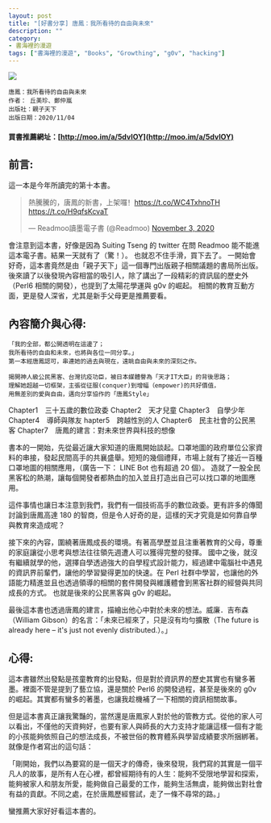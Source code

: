 ```yaml
---
layout: post
title: "[好書分享] 唐鳳：我所看待的自由與未來"
description: ""
category: 
- 書海裡的漫遊
tags: ["書海裡的漫遊", "Books", "Growthing", "g0v", "hacking"]
---
```


<div><a href="http://moo.im/a/1hsPQX" title="唐鳳：我所看待的自由與未來"><img src="https://cdn.readmoo.com/cover/a9/chb3ig4_210x315.jpg?v=0"></a></div>

```
唐鳳：我所看待的自由與未來
作者： 丘美珍、鄭仲嵐  
出版社：親子天下 
出版日期：2020/11/04 
```

#### 買書推薦網址：[http://moo.im/a/5dvIOY](http://moo.im/a/5dvIOY)

## 前言:

這一本是今年所讀完的第十本書。 

<blockquote class="twitter-tweet"><p lang="zh" dir="ltr">熱騰騰的，唐鳳的新書，上架囉！<a href="https://t.co/WC4TxhnoTH">https://t.co/WC4TxhnoTH</a> <a href="https://t.co/H9qfsKcvaT">https://t.co/H9qfsKcvaT</a></p>&mdash; Readmoo讀墨電子書 (@Readmoo) <a href="https://twitter.com/Readmoo/status/1323658517723574272?ref_src=twsrc%5Etfw">November 3, 2020</a></blockquote> <script async src="https://platform.twitter.com/widgets.js" charset="utf-8"></script>

會注意到這本書，好像是因為 Suiting Tseng 的 twitter 在問 Readmoo 能不能進這本電子書。結果一天就有了（驚！）。 也就忍不住手滑，買下去了。
一開始會好奇，這本書竟然是由「親子天下」這一個專門出版親子相關議題的書局所出版。後來讀了以後發現內容相當的吸引人，除了講出了一段精彩的資訊屆的歷史外（Perl6 相關的開發），也提到了太陽花學運與 g0v 的崛起。 相關的教育互動方面，更是發人深省，尤其是新手父母更是推薦要看。


## 內容簡介與心得:

```
「我的全部，都公開透明在這邊了；
我所看待的自由和未來，也將與各位一同分享。」
第一本經唐鳳認可，串連她的過去與現在，遠眺自由與未來的深刻之作。
 
揭開神人級公民黑客、台灣抗疫功臣，被日本媒體譽為「天才IT大臣」的背後思路；
理解她超越一切框架，主張從征服(conquer)到增幅（empower)的共好價值，
用無差別的愛與自由，邁向分享協作的「唐鳳Style」
```
Chapter1　三十五歲的數位政委
Chapter2　天才兒童
Chapter3　自學少年
Chapter4　導師與隊友
hapter5　跨越性別的人
Chapter6　民主社會的公民黑客
Chapter7　唐鳳的建言：對未來世界與科技的想像

書本的一開始，先從最近讓大家知道的唐鳳開始談起。口罩地圖的政府單位公家資料的串接，發起民間高手的共襄盛舉。短短的幾個禮拜，市場上就有了接近一百種口罩地圖的相關應用，（廣告一下： LINE Bot 也有超過 20 個）。 造就了一股全民黑客松的熱潮，讓每個開發者都熱血的加入並且打造出自己可以找口罩的地圖應用。

這件事情也讓日本注意到我們，我們有一個技術高手的數位政委。更有許多的傳聞討論到唐鳳高達 180  的智商，但是令人好奇的是，這樣的天才究竟是如何靠自學與教育來造成呢？

接下來的內容，圍繞著唐鳳成長的環境。有著高學歷並且注重著教育的父母，尊重的家庭讓從小思考與想法往往領先週遭人可以獲得完整的發揮。 國中之後，就沒有繼續就學的他，選擇自學透過強大的自學程式設計能力，經過建中電腦社中遇見的資訊界前輩們，讓他的學習變得更加的快速。在 Perl 社群中學習，也讓他的外語能力精進並且也透過領導的相關的套件開發與維護體會到黑客社群的經營與共同成長的方式。 也就是後來的公民黑客與 g0v 的崛起。

最後這本書也透過唐鳳的建言，描繪出他心中對於未來的想法。威廉．吉布森（William Gibson）的名言：「未來已經來了，只是沒有均勻擴散（The future is already here – it's just not evenly distributed.）。」


## 心得:

這本書雖然出發點是孩童教育的出發點，但是對於資訊界的歷史其實也有蠻多著墨。裡面不管是提到了藝立協，還是關於 Perl6 的開發過程，甚至是後來的 g0v 的崛起。其實都有蠻多的著墨，也讓我趁機補了一下相關的資訊相關故事。

但是這本書真正讓我驚豔的，當然還是唐鳳家人對於他的管教方式。從他的家人可以看出，不僅他的天資夠好，也要有家人與師長的大力支持才能讓這樣一個有才能的小孩能夠依照自己的想法成長，不被世俗的教育體系與學習成績要求所捆綁著。就像是作者寫出的這句話：

「剛開始，我們以為要寫的是一個天才的傳奇，後來發現，我們寫的其實是一個平凡人的故事，是所有人在心裡，都曾經期待有的人生：能夠不受限地學習和探索，能夠被家人和朋友所愛，能夠做自己最愛的工作，能夠生活無虞，能夠做出對社會有益的貢獻。不同之處，在於唐鳳歷經嘗試，走了一條不尋常的路。」

蠻推薦大家好好看這本書的。
